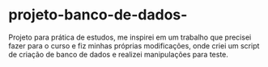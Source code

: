 # projeto-banco-de-dados-
Projeto para prática de estudos, me inspirei em um trabalho que precisei fazer para o curso e fiz minhas próprias modificações, onde criei um script de criação de banco de dados e realizei manipulações para teste. 
